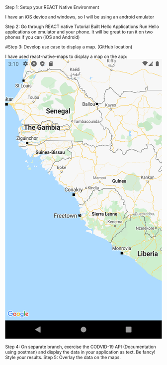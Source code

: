 Step 1:  Setup your REACT Native Environment


I have an iOS device and windows, so I will be using an android emulator


Step 2:  Go through REACT native Tutorial
Built Hello Applications
Run Hello applications on emulator and your phone.
It will be great to run it on two phones if you can (iOS and Android)

#Step 3:  Develop use case to display a map.  (GitHub location)

I have used react-native-maps to display a map on the app:
![Image of Map on the app](mapscreenshot.png)



Step 4:  On separate branch, exercise the CODVID-19 API (Documentation using postman) and display the data in your application as text.  Be fancy!  Style your results.
Step 5:  Overlay the data on the maps.
